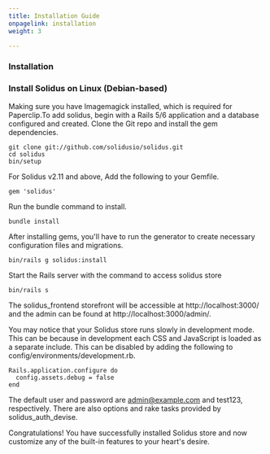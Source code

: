 ```yaml
---
title: Installation Guide
onpagelink: installation
weight: 3

---
```


### Installation

### Install Solidus on Linux (Debian-based)

Making sure you have Imagemagick installed, which is required for Paperclip.To add solidus, begin with a Rails 5/6 application and a database configured and created. Clone the Git repo and install the gem dependencies.

    git clone git://github.com/solidusio/solidus.git
    cd solidus
    bin/setup

For Solidus v2.11 and above, Add the following to your Gemfile.

    gem 'solidus'

Run the bundle command to install.

    bundle install

After installing gems, you'll have to run the generator to create necessary configuration files and migrations.

    bin/rails g solidus:install

Start the Rails server with the command to access solidus store

    bin/rails s

The solidus\_frontend storefront will be accessible at http://localhost:3000/ and the admin can be found at http://localhost:3000/admin/.

You may notice that your Solidus store runs slowly in development mode. This can be because in development each CSS and JavaScript is loaded as a separate include. This can be disabled by adding the following to config/environments/development.rb.

    Rails.application.configure do
      config.assets.debug = false
    end

The default user and password are [admin@example.com](mailto:admin@example.com) and test123, respectively. There are also options and rake tasks provided by solidus\_auth\_devise.

Congratulations! You have successfully installed Solidus store and now customize any of the built-in features to your heart's desire.